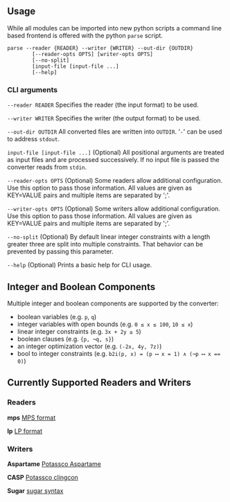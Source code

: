 Usage
-----

While all modules can be imported into new python scripts a command line based frontend is offered with the python `parse` script. 

```
parse --reader {READER} --writer {WRITER} --out-dir {OUTDIR}
        [--reader-opts OPTS] [writer-opts OPTS] 
        [--no-split]
        [input-file [input-file ...]
        [--help]
```

### CLI arguments

`--reader READER`
Specifies the reader (the input format) to be used. 

`--writer WRITER`
Specifies the writer (the output format) to be used.

`--out-dir OUTDIR`
All converted files are written into `OUTDIR`. '`-`' can be used to address `stdout`.

`input-file [input-file ...]`
(Optional) All positional arguments are treated as input files and are processed successively. If no input file is passed the converter reads from `stdin`.

`--reader-opts OPTS` 
(Optional) Some readers allow additional configuration. Use this option to pass those information. All values are given as KEY=VALUE pairs and multiple items 
are separated by ';'.

`--writer-opts OPTS` 
(Optional) Some writers allow additional configuration. Use this option to pass those information. All values are given as KEY=VALUE pairs and multiple items 
are separated by ';'.

`--no-split`
(Optional) By default linear integer constraints with a length greater three are split into multiple constraints. That behavior can be prevented by passing this parameter.

`--help`
(Optional) Prints a basic help for CLI usage.



Integer and Boolean Components 
------------------------------

Multiple integer and boolean components are supported by the converter:

* boolean variables (e.g. `p`, `q`)
* integer variables with open bounds (e.g. `0 ≤ x ≤ 100`, `10 ≤ x`)
* linear integer constraints (e.g. `3x + 2y ≥ 5`)
* boolean clauses (e.g. `{p, ¬q, s}`)
* an integer optimization vector (e.g. `(-2x, 4y, 7z)`)
* bool to integer constraints (e.g. `b2i(p, x) = (p ⟷ x = 1) ∧ (¬p ⟷ x == 0)`)



Currently Supported Readers and Writers
---------------------------------------

### Readers

**mps**    [MPS format](http://lpsolve.sourceforge.net/5.5/mps-format.htm)

**lp**    [LP format](https://www.ibm.com/support/knowledgecenter/SS9UKU_12.5.0/com.ibm.cplex.zos.help/FileFormats/topics/LP.html)



### Writers

**Aspartame** [Potassco Aspartame](http://www.cs.uni-potsdam.de/aspartame/)

**CASP** [Potassco clingcon](http://www.cs.uni-potsdam.de/clingcon/)

**Sugar** [sugar syntax](http://bach.istc.kobe-u.ac.jp/sugar/package/current/docs/syntax.html)


